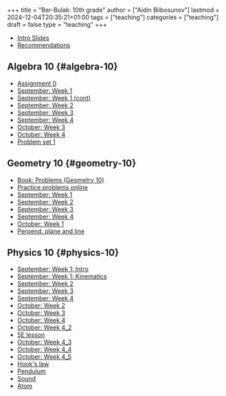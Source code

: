 +++
title = "Ber-Bulak: 10th grade"
author = ["Aidin Biibosunov"]
lastmod = 2024-12-04T20:35:21+01:00
tags = ["teaching"]
categories = ["teaching"]
draft = false
type = "teaching"
+++

-   [Intro Slides](/reveal_js_talks/intro_me/intro.html)
-   [Recommendations](/html_files/recommendations.html)


## Algebra 10 {#algebra-10}

-   [Assignment 0](/pdf_files/berbulak/algebra_8/assignments/week1_asst0.html)
-   [September: Week 1](/pdf_files/berbulak/algebra_8/assignments/week1_lesson1.html)
-   [September: Week 1 (cont)](/pdf_files/berbulak/algebra_10/assignments/week1_lesson2.html)
-   [September: Week 2](/pdf_files/berbulak/algebra_10/assignments/algebra10_week2.html)
-   [September: Week 3](/pdf_files/berbulak/algebra_10/assignments/algebra10_week3.html)
-   [September: Week 4](/pdf_files/berbulak/algebra_10/assignments/algebra10_week4.html)
-   [October: Week 3](/pdf_files/berbulak/algebra_10/assignments/algebra10_week7.html)
-   [October: Week 4](/pdf_files/berbulak/algebra_10/assignments/algebra10_week8.html)
-   [Problem set 1](/pdf_files/berbulak/algebra_10/assignments/algebra10_PS1.html)


## Geometry 10 {#geometry-10}

-   [Book: Problems (Geometry 10)](https://www.dropbox.com/scl/fi/yhc6646pq2bcw3gniazaa/geom10%5Fproblems.pdf?rlkey=69monz9eoaw18y6mo0zhj4put&st=u9h4je0m&dl=0)
-   [Practice problems online](https://www.yaklass.ru/p/geometria/10-klass)
-   [September: Week 1](/pdf_files/berbulak/geometry_10/geom10_week1_lesson1.html)
-   [September: Week 2](/pdf_files/berbulak/geometry_10/geometry10_week2.html)
-   [September: Week 3](/pdf_files/berbulak/geometry_10/geometry10_week3.html)
-   [September: Week 4](/pdf_files/berbulak/geometry_10/geometry10_week4.html)
-   [October: Week 1](/pdf_files/berbulak/geometry_10/geometry10_week5.html)
-   [Perpend. plane and line](/pdf_files/berbulak/geometry_10/geometry10_perpend_plane_line.html)


## Physics 10 {#physics-10}

-   [September: Week 1: Intro](/pdf_files/berbulak/physics_10/week1_intro.pdf)
-   [September: Week 1: Kinematics](/pdf_files/berbulak/physics_10/physics10_week1_lesson1.html)
-   [September: Week 2](/pdf_files/berbulak/physics_10/physics10_week2.html)
-   [September: Week 3](/pdf_files/berbulak/physics_10/physics10_week3.html)
-   [September: Week 4](/pdf_files/berbulak/physics_10/physics10_week4.html)
-   [October: Week 2](/pdf_files/berbulak/physics_10/physics10_week7.html)
-   [October: Week 3](/pdf_files/berbulak/physics_10/physics10_week7_2.html)
-   [October: Week 4](/pdf_files/berbulak/physics_10/physics10_week8.html)
-   [October: Week 4\_2](/pdf_files/berbulak/physics_10/physics10_week9.html)
-   [5E lesson](/pdf_files/berbulak/physics_10/physics10_5E.html)
-   [October: Week 4\_3](/pdf_files/berbulak/physics_10/physics10_week10.html)
-   [October: Week 4\_4](/pdf_files/berbulak/physics_10/physics10_week11.html)
-   [October: Week 4\_5](/pdf_files/berbulak/physics_10/physics10_week12.html)
-   [Hook's law](/pdf_files/berbulak/physics_10/physics10_hook.html)
-   [Pendulum](/pdf_files/berbulak/physics_10/physics10_pendulum.html)
-   [Sound](/pdf_files/berbulak/physics_10/physics10_sound.html)
-   [Atom](/pdf_files/berbulak/physics_10/physics10_atom.html)